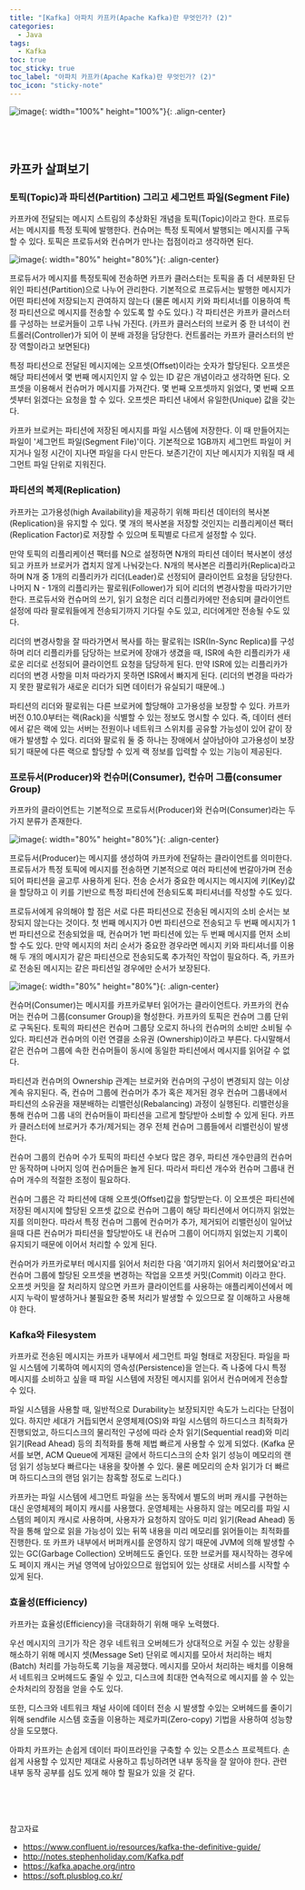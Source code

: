 ```yaml
---
title: "[Kafka] 아파치 카프카(Apache Kafka)란 무엇인가? (2)"
categories:
  - Java
tags:
  - Kafka
toc: true
toc_sticky: true
toc_label: "아파치 카프카(Apache Kafka)란 무엇인가? (2)"
toc_icon: "sticky-note"
---
```


![image](https://user-images.githubusercontent.com/55765292/147999953-c14f55bf-d198-4437-bfe3-50f7e81e64a1.png){: width="100%" height="100%"}{: .align-center}

<br><br>

## 카프카 살펴보기

### 토픽(Topic)과 파티션(Partition) 그리고 세그먼트 파일(Segment File)

카프카에 전달되는 메시지 스트림의 추상화된 개념을 토픽(Topic)이라고 한다. 프로듀서는 메시지를 특정 토픽에 발행한다. 컨슈머는 특정 토픽에서 발행되는 메시지를 구독할 수 있다. 토픽은 프로듀서와 컨슈머가 만나는 접점이라고 생각하면 된다.

![image](https://user-images.githubusercontent.com/55765292/148144426-7f4a4a66-e330-4088-b045-203ef864476e.png){: width="80%" height="80%"}{: .align-center}

프로듀서가 메시지를 특정토픽에 전송하면 카프카 클러스터는 토픽을 좀 더 세분화된 단위인 파티션(Partition)으로 나누어 관리한다. 기본적으로 프로듀서는 발행한 메시지가 어떤 파티션에 저장되는지 관여하지 않는다 (물론 메시지 키와 파티셔너를 이용하여 특정 파티션으로 메시지를 전송할 수 있도록 할 수도 있다.) 각 파티션은 카프카 클러스터를 구성하는 브로커들이 고루 나눠 가진다. (카프카 클러스터의 브로커 중 한 녀석이 컨트롤러(Controller)가 되어 이 분배 과정을 담당한다. 컨트롤러는 카프카 클러스터의 반장 역할이라고 보면된다)

특정 파티션으로 전달된 메시지에는 오프셋(Offset)이라는 숫자가 할당된다. 오프셋은 해당 파티션에서 몇 번째 메시지인지 알 수 있는 ID 같은 개념이라고 생각하면 된다. 오프셋을 이용해서 컨슈머가 메시지를 가져간다. 몇 번째 오프셋까지 읽었다, 몇 번째 오프셋부터 읽겠다는 요청을 할 수 있다. 오프셋은 파티션 내에서 유일한(Unique) 값을 갖는다.

카프카 브로커는 파티션에 저장된 메시지를 파일 시스템에 저장한다. 이 때 만들어지는 파일이 '세그먼트 파일(Segment File)'이다. 기본적으로 1GB까지 세그먼트 파일이 커지거나 일정 시간이 지나면 파일을 다시 만든다. 보존기간이 지난 메시지가 지워질 때 세그먼트 파일 단위로 지워진다.

### 파티션의 복제(Replication)

카프카는 고가용성(high Availability)을 제공하기 위해 파티션 데이터의 복사본(Replication)을 유지할 수 있다. 몇 개의 복사본을 저장할 것인지는 리플리케이션 팩터(Replication Factor)로 저장할 수 있으며 토픽별로 다르게 설정할 수 있다.

만약 토픽의 리플리케이션 팩터를 N으로 설정하면 N개의 파티션 데이터 복사본이 생성되고 카프카 브로커가 겹치지 않게 나눠갖는다. N개의 복사본은 리플리카(Replica)라고 하며 N개 중 1개의 리플리카가 리더(Leader)로 선정되어 클라이언트 요청을 담당한다. 나머지 N - 1개의 리플리카는 팔로워(Follower)가 되어 리더의 변경사항을 따라가기만 한다. 프로듀서와 컨슈머의 쓰기, 읽기 요청은 리더 리플리카에만 전송되며 클라이언트 설정에 따라 팔로워들에게 전송되기까지 기다릴 수도 있고, 리더에게만 전송될 수도 있다.

리더의 변경사항을 잘 따라가면서 복사를 하는 팔로워는 ISR(In-Sync Replica)를 구성하며 리더 리플리카를 담당하는 브로커에 장애가 생겼을 때, ISR에 속한 리플리카가 새로운 리더로 선정되어 클라이언트 요청을 담당하게 된다. 만약 ISR에 있는 리플리카가 리더의 변경 사항을 미처 따라가지 못하면 ISR에서 빠지게 된다. (리더의 변경을 따라가지 못한 팔로워가 새로운 리더가 되면 데이터가 유실되기 때문에..)

파티션의 리더와 팔로워는 다른 브로커에 할당해야 고가용성을 보장할 수 있다. 카프카 버전 0.10.0부터는 랙(Rack)을 식별할 수 있는 정보도 명시할 수 있다. 즉, 데이터 센터에서 같은 랙에 있는 서버는 전원이나 네트워크 스위치를 공유할 가능성이 있어 같이 장애가 발생할 수 있다. 리더와 팔로워 둘 중 하나는 장애에서 살아남아야 고가용성이 보장되기 때문에 다른 랙으로 할당할 수 있게 랙 정보를 입력할 수 있는 기능이 제공된다.

### 프로듀서(Producer)와 컨슈머(Consumer), 컨슈머 그룹(consumer Group)

카프카의 클라이언트는 기본적으로 프로듀서(Producer)와 컨슈머(Consumer)라는 두 가지 분류가 존재한다.

![image](https://user-images.githubusercontent.com/55765292/148145388-238d8cc9-36f0-43aa-8eac-76337b3bce52.png){: width="80%" height="80%"}{: .align-center}

프로듀서(Producer)는 메시지를 생성하여 카프카에 전달하는 클라이언트를 의미한다. 프로듀서가 특정 토픽에 메시지를 전송하면 기본적으로 여러 파티션에 번갈아가며 전송되어 파티션을 골고루 사용하게 된다. 전송 순서가 중요한 메시지는 메시지에 키(Key)값을 할당하고 이 키를 기반으로 특정 파티션에 전송되도록 파티셔너를 작성할 수도 있다.

프로듀서에게 유의해야 할 점은 서로 다른 파티션으로 전송된 메시지의 소비 순서는 보장되지 않는다는 것이다. 첫 번째 메시지가 0번 파티션으로 전송되고 두 번째 메시지가 1번 파티션으로 전송되었을 때, 컨슈머가 1번 파티션에 있는 두 번째 메시지를 먼저 소비할 수도 있다. 만약 메시지의 처리 순서가 중요한 경우라면 메시지 키와 파티셔너를 이용해 두 개의 메시지가 같은 파티션으로 전송되도록 추가적인 작업이 필요하다. 즉, 카프카로 전송된 메시지는 같은 파티션일 경우에만 순서가 보장된다.

![image](https://user-images.githubusercontent.com/55765292/148145601-30ab5f21-3b8b-41b0-a13d-4fd331aeb61a.png){: width="80%" height="80%"}{: .align-center}

컨슈머(Consumer)는 메시지를 카프카로부터 읽어가는 클라이언트다. 카프카의 컨슈머는 컨슈머 그룹(consumer Group)을 형성한다. 카프카의 토픽은 컨슈머 그룹 단위로 구독된다. 토픽의 파티션은 컨슈머 그룹당 오로지 하나의 컨슈머의 소비만 소비될 수 있다. 파티션과 컨슈머의 이런 연결을 소유권 (Ownership)이라고 부른다. 다시말해서 같은 컨슈머 그룹에 속한 컨슈머들이 동시에 동일한 파티션에서 메시지를 읽어갈 수 없다.

파티션과 컨슈머의 Ownership 관계는 브로커와 컨슈머의 구성이 변경되지 않는 이상 계속 유지된다. 즉, 컨슈머 그룹에 컨슈머가 추가 혹은 제거된 경우 컨슈머 그룹내에서 파티션의 소유권을 재분배하는 리밸런싱(Rebalancing) 과정이 실행된다. 리밸런싱을 통해 컨슈머 그룹 내의 컨슈머들이 파티션을 고르게 할당받아 소비할 수 있게 된다. 카프카 클러스터에 브로커가 추가/제거되는 경우 전체 컨슈머 그룹들에서 리밸런싱이 발생한다.

컨슈머 그룹의 컨슈머 수가 토픽의 파티션 수보다 많은 경우, 파티션 개수만큼의 컨슈머만 동작하며 나머지 잉여 컨슈머들은 놀게 된다. 따라서 파티션 개수와 컨슈머 그룹내 컨슈머 개수의 적절한 조정이 필요하다.

컨슈머 그룹은 각 파티션에 대해 오프셋(Offset)값을 할당받는다. 이 오프셋은 파티션에 저장된 메시지에 할당된 오프셋 값으로 컨슈머 그룹이 해당 파티션에서 어디까지 읽었는지를 의미한다. 따라서 특정 컨슈머 그룹에 컨슈머가 추가, 제거되어 리밸런싱이 일어났을때 다른 컨슈머가 파티션을 할당받아도 내 컨슈머 그룹이 어디까지 읽었는지 기록이 유지되기 때문에 이어서 처리할 수 있게 된다.

컨슈머가 카프카로부터 메시지를 읽어서 처리한 다음 '여기까지 읽어서 처리했어요'라고 컨슈머 그룹에 할당된 오프셋을 변경하는 작업을 오프셋 커밋(Commit) 이라고 한다. 오프셋 커밋을 잘 처리하지 않으면 카프카 클라이언트를 사용하는 애플리케이션에서 메시지 누락이 발생하거나 불필요한 중복 처리가 발생할 수 있으므로 잘 이해하고 사용해야 한다.

### Kafka와 Filesystem

카프카로 전송된 메시지는 카프카 내부에서 세그먼트 파일 형태로 저장된다. 파일을 파일 시스템에 기록하여 메시지의 영속성(Persistence)을 얻는다. 즉 나중에 다시 특정 메시지를 소비하고 싶을 때 파일 시스템에 저장된 메시지를 읽어서 컨슈머에게 전송할 수 있다.

파일 시스템을 사용할 때, 일반적으로 Durability는 보장되지만 속도가 느리다는 단점이 있다. 하지만 세대가 거듭되면서 운영체제(OS)와 파일 시스템의 하드디스크 최적화가 진행되었고, 하드디스크의 물리적인 구성에 따라 순차 읽기(Sequential read)와 미리 읽기(Read Ahead) 등의 최적화를 통해 제법 빠르게 사용할 수 있게 되었다. (Kafka 문서를 보면, ACM Queue에 게재된 글에서 하드디스크의 순차 읽기 성능이 메모리의 랜덤 읽기 성능보다 빠르다는 내용을 찾아볼 수 있다. 물론 메모리의 순차 읽기가 더 빠르며 하드디스크의 랜덤 읽기는 참혹할 정도로 느리다.)

카프카는 파일 시스템에 세그먼트 파일을 쓰는 동작에서 별도의 버퍼 캐시를 구현하는 대신 운영체제의 페이지 캐시를 사용했다. 운영체제는 사용하지 않는 메모리를 파일 시스템의 페이지 캐시로 사용하며, 사용자가 요청하지 않아도 미리 읽기(Read Ahead) 동작을 통해 앞으로 읽을 가능성이 있는 뒤쪽 내용을 미리 메모리를 읽어들이는 최적화를 진행한다. 또 카프카 내부에서 버퍼캐시를 운영하지 않기 때문에 JVM에 의해 발생할 수 있는 GC(Garbage Collection) 오버헤드도 줄인다. 또한 브로커를 재시작하는 경우에도 페이지 캐시는 커널 영역에 남아있으므로 웜업되어 있는 상태로 서비스를 시작할 수 있게 된다.

### 효율성(Efficiency)

카프카는 효율성(Efficiency)을 극대화하기 위해 매우 노력했다.

우선 메시지의 크기가 작은 경우 네트워크 오버헤드가 상대적으로 커질 수 있는 상황을 해소하기 위해 메시지 셋(Message Set) 단위로 메시지를 모아서 처리하는 배치(Batch) 처리를 가능하도록 기능을 제공했다. 메시지를 모아서 처리하는 배치를 이용해서 네트워크 오버헤드도 줄일 수 있고, 디스크에 최대한 연속적으로 메시지를 쓸 수 있는 순차처리의 장점을 얻을 수도 있다.

또한, 디스크와 네트워크 채널 사이에 데이터 전송 시 발생할 수있는 오버헤드를 줄이기 위해 sendfile 시스템 호출을 이용하는 제로카피(Zero-copy) 기법을 사용하여 성능향상을 도모했다.

아파치 카프카는 손쉽게 데이터 파이프라인을 구축할 수 있는 오픈소스 프로젝트다. 손쉽게 사용할 수 있지만 제대로 사용하고 튜닝하려면 내부 동작을 잘 알아야 한다. 관련 내부 동작 공부를 심도 있게 해야 할 필요가 있을 것 같다.



<br>
<br>
<br>


참고자료
- https://www.confluent.io/resources/kafka-the-definitive-guide/
- http://notes.stephenholiday.com/Kafka.pdf
- https://kafka.apache.org/intro
- https://soft.plusblog.co.kr/
